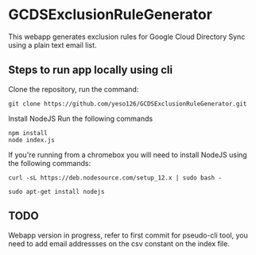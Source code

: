 # GCDSExclusionRuleGenerator
This webapp generates exclusion rules for Google Cloud Directory Sync using a plain text email list. 


## Steps to run app locally using cli

Clone the repository, run the command: 

```
git clone https://github.com/yeso126/GCDSExclusionRuleGenerator.git

```
Install NodeJS 
Run the following commands 

```
npm install
node index.js 
```

If you're running from a chromebox you will need to install NodeJS using the following commands:

```
curl -sL https://deb.nodesource.com/setup_12.x | sudo bash -
```
```
sudo apt-get install nodejs
```

## TODO

Webapp version in progress, refer to first commit for pseudo-cli tool, you need to add email addressses on the csv constant on the index file. 